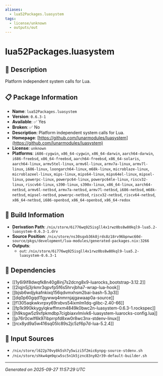 ```yaml
---
aliases:
  - lua52Packages.luasystem
tags:
  - license/unknown
  - outputs/out
---
```


# lua52Packages.luasystem

## 📝 Description

Platform independent system calls for Lua.

## 📋 Package Information

- **Name**: `lua52Packages.luasystem`
- **Version**: `0.6.3-1`
- **Available**: ✅ Yes
- **Broken**: ✅ No
- **Description**: Platform independent system calls for Lua.
- **Homepage**: [https://github.com/lunarmodules/luasystem](https://github.com/lunarmodules/luasystem)
- **License**: `unknown`
- **Platforms**: `i686-cygwin`, `x86_64-cygwin`, `x86_64-darwin`, `aarch64-darwin`, `i686-freebsd`, `x86_64-freebsd`, `aarch64-freebsd`, `x86_64-solaris`, `aarch64-linux`, `armv5tel-linux`, `armv6l-linux`, `armv7a-linux`, `armv7l-linux`, `i686-linux`, `loongarch64-linux`, `m68k-linux`, `microblaze-linux`, `microblazeel-linux`, `mips-linux`, `mips64-linux`, `mips64el-linux`, `mipsel-linux`, `powerpc-linux`, `powerpc64-linux`, `powerpc64le-linux`, `riscv32-linux`, `riscv64-linux`, `s390-linux`, `s390x-linux`, `x86_64-linux`, `aarch64-netbsd`, `armv6l-netbsd`, `armv7a-netbsd`, `armv7l-netbsd`, `i686-netbsd`, `m68k-netbsd`, `mipsel-netbsd`, `powerpc-netbsd`, `riscv32-netbsd`, `riscv64-netbsd`, `x86_64-netbsd`, `i686-openbsd`, `x86_64-openbsd`, `x86_64-redox`

## 🔧 Build Information

- **Derivation Path**: `/nix/store/6i776wq925isgll4x1rwz0bs8w80kql9-lua5.2-luasystem-0.6.3-1.drv`
- **Source Position**: `/nix/store/ns30sqxb36k8jrds8z18rv96bpnwc60d-source/pkgs/development/lua-modules/generated-packages.nix:3266`
- **Outputs**:
  - `out`:  `/nix/store/6i776wq925isgll4x1rwz0bs8w80kql9-lua5.2-luasystem-0.6.3-1`

## 🔗 Dependencies

- [[1y6i9if8dwqfk8n40g8inj7s2dcng8x9-luarocks_bootstrap-3.12.2]]
- [[2iqjn5j3jrkmr3qpvfp5f6s5hrvjbha7-wrap-lua-hook]]
- [[bjsb6wdjykafnkixq156qdvmxhsm2bai-bash-5.3p3]]
- [[dq0p60gqd11gywwq4nmrnjajgawaap0a-source]]
- [[f1305aqkwkvrpxy69rxbvs54ixmlm1dq-glibc-2.40-66]]
- [[fp1k990kkygylqkwffmxm4849k0bwc2n-luasystem-0.6.3-1.rockspec]]
- [[h9ksgw5z9xfpkmdbp7cigbiaxvlmivk6-luasystem-luarocks-config.lua]]
- [[p76r0cwlf6k97ibprrpfd8xw0r8wc3nx-stdenv-linux]]
- [[rcx8yd9a5w416sq05lc89s2jc5zf6p7d-lua-5.2.4]]

## 📁 Input Sources

- `/nix/store/l622p70vy8k5sh7y5wizi5f2mic6ynpg-source-stdenv.sh`
- `/nix/store/shkw4qm9qcw5sc5n1k5jznc83ny02r39-default-builder.sh`

---
*Generated on 2025-09-27 11:57:29 UTC*
